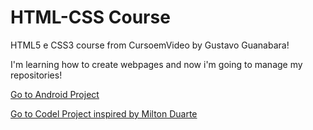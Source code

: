 # HTML-CSS Course
HTML5 e CSS3 course from CursoemVideo by Gustavo Guanabara!

I'm learning how to create webpages and now i'm going to manage my repositories!

<a href="https://estefano-m.github.io/HTML-CSS//cap%C3%ADtulo-02/desafios/desafio-10.html" target="_blank" rel="next">Go to Android Project</a>

<a href="https://estefano-m.github.io/cordel-project/" target="_blank" rel="external">Go to Codel Project inspired by Milton Duarte</a>